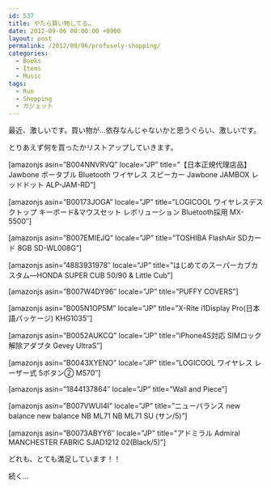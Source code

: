 ```yaml
---
id: 537
title: やたら買い物してる…
date: 2012-09-06 00:00:00 +0900
layout: post
permalink: /2012/09/06/profusely-shopping/
categories:
  - Books
  - Items
  - Music
tags:
  - Run
  - Shopping
  - ガジェット
---
```

最近、激しいです。買い物が…依存なんじゃないかと思うぐらい、激しいです。
  
とりあえず何を買ったかリストアップしていきます。

[amazonjs asin=&#8221;B004NNVRVQ&#8221; locale=&#8221;JP&#8221; title=&#8221;【日本正規代理店品】Jawbone ポータブル Bluetooth ワイヤレス スピーカー Jawbone JAMBOX レッドドット ALP-JAM-RD&#8221;]
  
[amazonjs asin=&#8221;B00173JOGA&#8221; locale=&#8221;JP&#8221; title=&#8221;LOGICOOL ワイヤレスデスクトップ キーボード&マウスセット レボリューション Bluetooth採用 MX-5500&#8243;]
  
<!--more-->

[amazonjs asin=&#8221;B007EMIEJQ&#8221; locale=&#8221;JP&#8221; title=&#8221;TOSHIBA FlashAir SDカード 8GB SD-WL008G&#8221;]
  
[amazonjs asin=&#8221;4883931978&#8243; locale=&#8221;JP&#8221; title=&#8221;はじめてのスーパーカブカスタム―HONDA SUPER CUB 50/90 & Little Cub&#8221;]
  
[amazonjs asin=&#8221;B007W4DY96&#8243; locale=&#8221;JP&#8221; title=&#8221;PUFFY COVERS&#8221;]
  
[amazonjs asin=&#8221;B005N1OP5M&#8221; locale=&#8221;JP&#8221; title=&#8221;X-Rite i1Display Pro(日本語パッケージ) KHG1035&#8243;]
  
[amazonjs asin=&#8221;B0052AUKCQ&#8221; locale=&#8221;JP&#8221; title=&#8221;iPhone4S対応 SIMロック解除アダプタ Gevey UltraS&#8221;]
  
[amazonjs asin=&#8221;B0043XYENO&#8221; locale=&#8221;JP&#8221; title=&#8221;LOGICOOL ワイヤレス レーザー式 5ボタン② M570&#8243;]
  
[amazonjs asin=&#8221;1844137864&#8243; locale=&#8221;JP&#8221; title=&#8221;Wall and Piece&#8221;]
  
[amazonjs asin=&#8221;B007VWUI4I&#8221; locale=&#8221;JP&#8221; title=&#8221;ニューバランス new balance new balance NB ML71 NB ML71 SU (サン/5)&#8221;]
  
[amazonjs asin=&#8221;B0073ABYY6&#8243; locale=&#8221;JP&#8221; title=&#8221;アドミラル Admiral MANCHESTER FABRIC SJAD1212 02(Black/5)&#8221;]

どれも、とても満足しています！！

続く…
